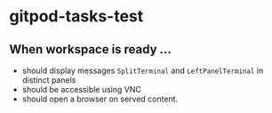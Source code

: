 # gitpod-tasks-test

## When workspace is ready ...
- should display messages `SplitTerminal` and `LeftPanelTerminal` in distinct panels
- should be accessible using VNC
- should open a browser on served content.